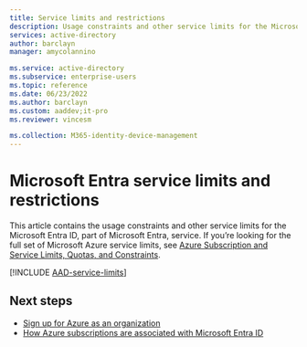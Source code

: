 ```yaml
---
title: Service limits and restrictions
description: Usage constraints and other service limits for the Microsoft Entra service
services: active-directory
author: barclayn
manager: amycolannino

ms.service: active-directory
ms.subservice: enterprise-users
ms.topic: reference
ms.date: 06/23/2022
ms.author: barclayn
ms.custom: aaddev;it-pro
ms.reviewer: vincesm

ms.collection: M365-identity-device-management
---
```

# Microsoft Entra service limits and restrictions

This article contains the usage constraints and other service limits for the Microsoft Entra ID, part of Microsoft Entra, service. If you’re looking for the full set of Microsoft Azure service limits, see [Azure Subscription and Service Limits, Quotas, and Constraints](/azure/azure-resource-manager/management/azure-subscription-service-limits).

[!INCLUDE [AAD-service-limits](~/includes/entra-service-limits-include.md)]

## Next steps

* [Sign up for Azure as an organization](~/fundamentals/sign-up-organization.md)
* [How Azure subscriptions are associated with Microsoft Entra ID](~/fundamentals/how-subscriptions-associated-directory.md)
